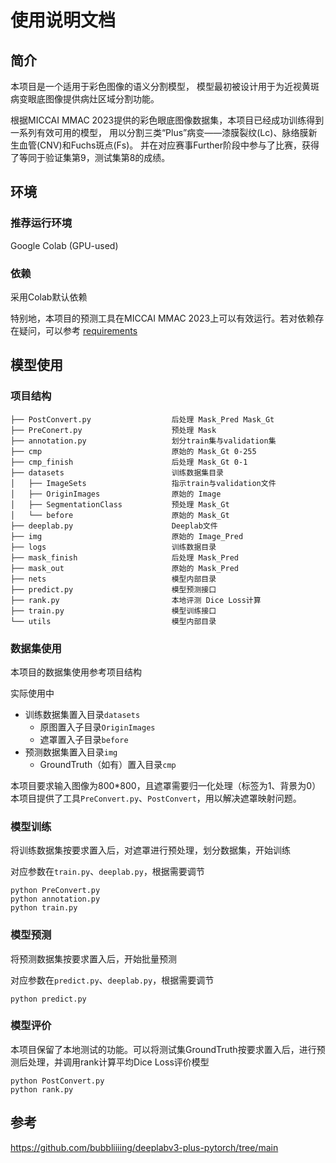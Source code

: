 # 使用说明文档

## 简介

本项目是一个适用于彩色图像的语义分割模型，
模型最初被设计用于为近视黄斑病变眼底图像提供病灶区域分割功能。

根据MICCAI MMAC 2023提供的彩色眼底图像数据集，本项目已经成功训练得到一系列有效可用的模型，
用以分割三类“Plus”病变——漆膜裂纹(Lc)、脉络膜新生血管(CNV)和Fuchs斑点(Fs)。
并在对应赛事Further阶段中参与了比赛，获得了等同于验证集第9，测试集第8的成绩。

## 环境

### 推荐运行环境
Google Colab  (GPU-used)

### 依赖
采用Colab默认依赖

特别地，本项目的预测工具在MICCAI MMAC 2023上可以有效运行。若对依赖存在疑问，可以参考
[requirements][req]

[req]: https://drive.google.com/file/d/1xgoO_1PyboLat2etwjWJcGV1r4WpvFMY/view?usp=sharing

## 模型使用

### 项目结构
```
├── PostConvert.py                  后处理 Mask_Pred Mask_Gt
├── PreConert.py                    预处理 Mask
├── annotation.py                   划分train集与validation集
├── cmp                             原始的 Mask_Gt 0-255
├── cmp_finish                      后处理 Mask_Gt 0-1
├── datasets                        训练数据集目录
│   ├── ImageSets                   指示train与validation文件
│   ├── OriginImages                原始的 Image
│   ├── SegmentationClass           预处理 Mask_Gt
│   └── before                      原始的 Mask_Gt
├── deeplab.py                      Deeplab文件
├── img                             原始的 Image_Pred
├── logs                            训练数据目录
├── mask_finish                     后处理 Mask_Pred
├── mask_out                        原始的 Mask_Pred
├── nets                            模型内部目录
├── predict.py                      模型预测接口
├── rank.py                         本地评测 Dice Loss计算
├── train.py                        模型训练接口
└── utils                           模型内部目录
```

### 数据集使用
本项目的数据集使用参考项目结构

实际使用中
* 训练数据集置入目录`datasets`
  * 原图置入子目录`OriginImages`
  * 遮罩置入子目录`before`
* 预测数据集置入目录`img`
  * GroundTruth（如有）置入目录`cmp`

本项目要求输入图像为800*800，且遮罩需要归一化处理（标签为1、背景为0） 
本项目提供了工具`PreConvert.py`、`PostConvert`，用以解决遮罩映射问题。

### 模型训练
将训练数据集按要求置入后，对遮罩进行预处理，划分数据集，开始训练

对应参数在`train.py`、`deeplab.py`，根据需要调节

```shell
python PreConvert.py
python annotation.py
python train.py
```

### 模型预测
将预测数据集按要求置入后，开始批量预测

对应参数在`predict.py`、`deeplab.py`，根据需要调节

```shell
python predict.py
```

### 模型评价
本项目保留了本地测试的功能。可以将测试集GroundTruth按要求置入后，进行预测后处理，并调用rank计算平均Dice Loss评价模型

```shell
python PostConvert.py
python rank.py
```

## 参考
https://github.com/bubbliiiing/deeplabv3-plus-pytorch/tree/main